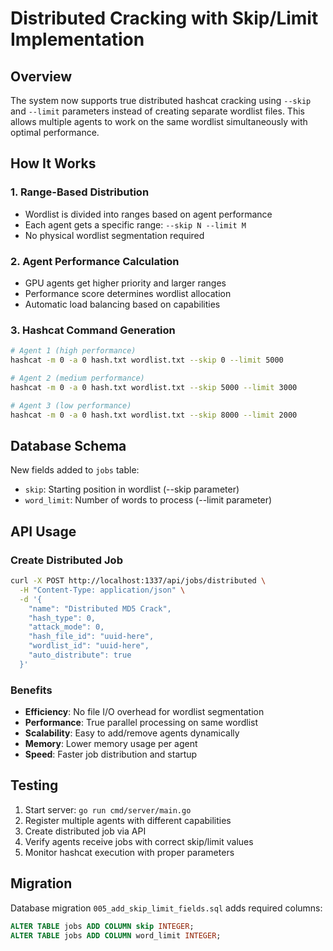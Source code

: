 # Distributed Cracking with Skip/Limit Implementation

## Overview
The system now supports true distributed hashcat cracking using `--skip` and `--limit` parameters instead of creating separate wordlist files. This allows multiple agents to work on the same wordlist simultaneously with optimal performance.

## How It Works

### 1. Range-Based Distribution
- Wordlist is divided into ranges based on agent performance
- Each agent gets a specific range: `--skip N --limit M`
- No physical wordlist segmentation required

### 2. Agent Performance Calculation
- GPU agents get higher priority and larger ranges
- Performance score determines wordlist allocation
- Automatic load balancing based on capabilities

### 3. Hashcat Command Generation
```bash
# Agent 1 (high performance)
hashcat -m 0 -a 0 hash.txt wordlist.txt --skip 0 --limit 5000

# Agent 2 (medium performance)  
hashcat -m 0 -a 0 hash.txt wordlist.txt --skip 5000 --limit 3000

# Agent 3 (low performance)
hashcat -m 0 -a 0 hash.txt wordlist.txt --skip 8000 --limit 2000
```

## Database Schema
New fields added to `jobs` table:
- `skip`: Starting position in wordlist (--skip parameter)
- `word_limit`: Number of words to process (--limit parameter)

## API Usage

### Create Distributed Job
```bash
curl -X POST http://localhost:1337/api/jobs/distributed \
  -H "Content-Type: application/json" \
  -d '{
    "name": "Distributed MD5 Crack",
    "hash_type": 0,
    "attack_mode": 0, 
    "hash_file_id": "uuid-here",
    "wordlist_id": "uuid-here",
    "auto_distribute": true
  }'
```

### Benefits
- **Efficiency**: No file I/O overhead for wordlist segmentation
- **Performance**: True parallel processing on same wordlist
- **Scalability**: Easy to add/remove agents dynamically
- **Memory**: Lower memory usage per agent
- **Speed**: Faster job distribution and startup

## Testing
1. Start server: `go run cmd/server/main.go`
2. Register multiple agents with different capabilities
3. Create distributed job via API
4. Verify agents receive jobs with correct skip/limit values
5. Monitor hashcat execution with proper parameters

## Migration
Database migration `005_add_skip_limit_fields.sql` adds required columns:
```sql
ALTER TABLE jobs ADD COLUMN skip INTEGER;
ALTER TABLE jobs ADD COLUMN word_limit INTEGER;
```
